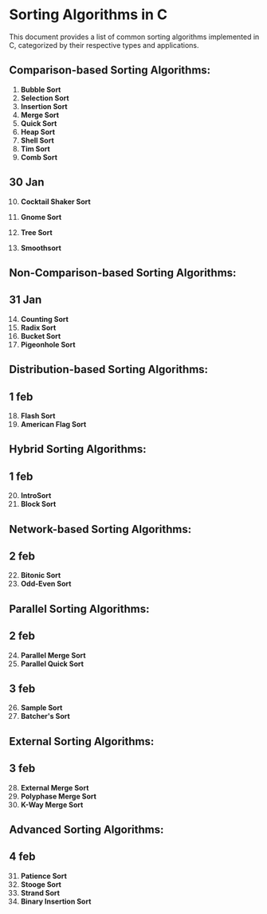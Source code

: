 # Sorting Algorithms in C

This document provides a list of common sorting algorithms implemented in C, categorized by their respective types and applications.

## Comparison-based Sorting Algorithms:
1. **Bubble Sort**
2. **Selection Sort**
3. **Insertion Sort**
4. **Merge Sort**
5. **Quick Sort**
6. **Heap Sort**
7. **Shell Sort**
8. **Tim Sort**
9. **Comb Sort**

## 30 Jan
10. **Cocktail Shaker Sort**
11. **Gnome Sort**
12. **Tree Sort**

13. **Smoothsort**

## Non-Comparison-based Sorting Algorithms:
## 31 Jan
14. **Counting Sort**
15. **Radix Sort**
16. **Bucket Sort**
17. **Pigeonhole Sort**

## Distribution-based Sorting Algorithms:
## 1 feb
18. **Flash Sort**
19. **American Flag Sort**

## Hybrid Sorting Algorithms:
## 1 feb
20. **IntroSort**
21. **Block Sort**

## Network-based Sorting Algorithms:
## 2 feb
22. **Bitonic Sort**
23. **Odd-Even Sort**

## Parallel Sorting Algorithms:
## 2 feb
24. **Parallel Merge Sort**
25. **Parallel Quick Sort**
## 3 feb
26. **Sample Sort**
27. **Batcher's Sort**

## External Sorting Algorithms:
## 3 feb
28. **External Merge Sort**
29. **Polyphase Merge Sort**
30. **K-Way Merge Sort**

## Advanced Sorting Algorithms:
## 4 feb
31. **Patience Sort**
32. **Stooge Sort**
33. **Strand Sort**
34. **Binary Insertion Sort**
